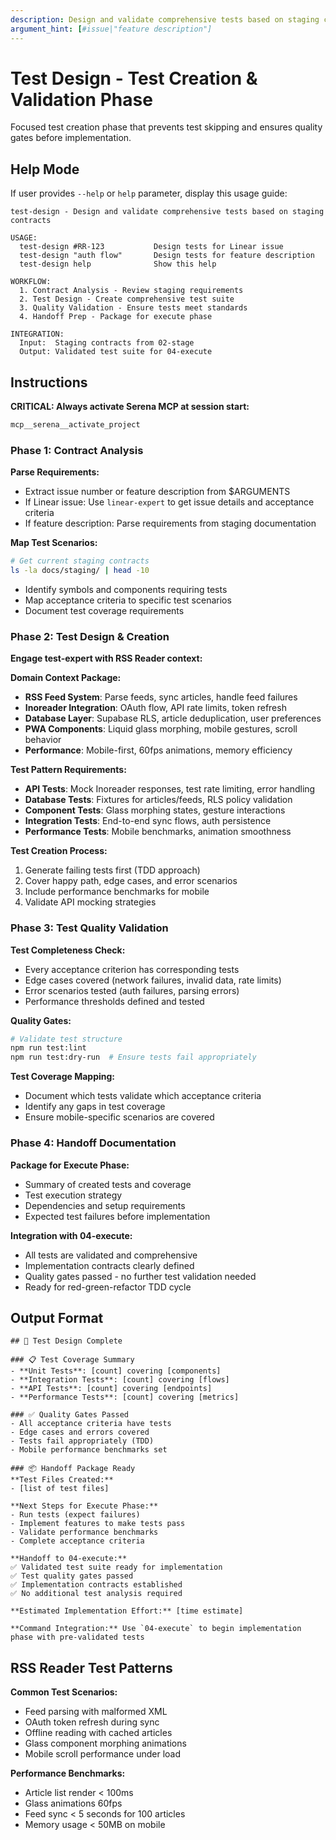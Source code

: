 ```yaml
---
description: Design and validate comprehensive tests based on staging contracts
argument_hint: [#issue|"feature description"]
---
```


# Test Design - Test Creation & Validation Phase

Focused test creation phase that prevents test skipping and ensures quality gates before implementation.

## Help Mode
If user provides `--help` or `help` parameter, display this usage guide:

```
test-design - Design and validate comprehensive tests based on staging contracts

USAGE:
  test-design #RR-123           Design tests for Linear issue
  test-design "auth flow"       Design tests for feature description
  test-design help              Show this help

WORKFLOW:
  1. Contract Analysis - Review staging requirements
  2. Test Design - Create comprehensive test suite
  3. Quality Validation - Ensure tests meet standards
  4. Handoff Prep - Package for execute phase

INTEGRATION:
  Input:  Staging contracts from 02-stage
  Output: Validated test suite for 04-execute
```

## Instructions

**CRITICAL: Always activate Serena MCP at session start:**
```bash
mcp__serena__activate_project
```

### Phase 1: Contract Analysis

**Parse Requirements:**
- Extract issue number or feature description from $ARGUMENTS
- If Linear issue: Use `linear-expert` to get issue details and acceptance criteria
- If feature description: Parse requirements from staging documentation

**Map Test Scenarios:**
```bash
# Get current staging contracts
ls -la docs/staging/ | head -10
```
- Identify symbols and components requiring tests
- Map acceptance criteria to specific test scenarios
- Document test coverage requirements

### Phase 2: Test Design & Creation

**Engage test-expert with RSS Reader context:**

**Domain Context Package:**
- **RSS Feed System**: Parse feeds, sync articles, handle feed failures
- **Inoreader Integration**: OAuth flow, API rate limits, token refresh
- **Database Layer**: Supabase RLS, article deduplication, user preferences
- **PWA Components**: Liquid glass morphing, mobile gestures, scroll behavior
- **Performance**: Mobile-first, 60fps animations, memory efficiency

**Test Pattern Requirements:**
- **API Tests**: Mock Inoreader responses, test rate limiting, error handling
- **Database Tests**: Fixtures for articles/feeds, RLS policy validation
- **Component Tests**: Glass morphing states, gesture interactions
- **Integration Tests**: End-to-end sync flows, auth persistence
- **Performance Tests**: Mobile benchmarks, animation smoothness

**Test Creation Process:**
1. Generate failing tests first (TDD approach)
2. Cover happy path, edge cases, and error scenarios
3. Include performance benchmarks for mobile
4. Validate API mocking strategies

### Phase 3: Test Quality Validation

**Test Completeness Check:**
- Every acceptance criterion has corresponding tests
- Edge cases covered (network failures, invalid data, rate limits)
- Error scenarios tested (auth failures, parsing errors)
- Performance thresholds defined and tested

**Quality Gates:**
```bash
# Validate test structure
npm run test:lint
npm run test:dry-run  # Ensure tests fail appropriately
```

**Test Coverage Mapping:**
- Document which tests validate which acceptance criteria
- Identify any gaps in test coverage
- Ensure mobile-specific scenarios are covered

### Phase 4: Handoff Documentation

**Package for Execute Phase:**
- Summary of created tests and coverage
- Test execution strategy
- Dependencies and setup requirements
- Expected test failures before implementation

**Integration with 04-execute:**
- All tests are validated and comprehensive
- Implementation contracts clearly defined
- Quality gates passed - no further test validation needed
- Ready for red-green-refactor TDD cycle

## Output Format

```
## 🧪 Test Design Complete

### 📋 Test Coverage Summary
- **Unit Tests**: [count] covering [components]
- **Integration Tests**: [count] covering [flows]
- **API Tests**: [count] covering [endpoints]
- **Performance Tests**: [count] covering [metrics]

### ✅ Quality Gates Passed
- All acceptance criteria have tests
- Edge cases and errors covered
- Tests fail appropriately (TDD)
- Mobile performance benchmarks set

### 📦 Handoff Package Ready
**Test Files Created:**
- [list of test files]

**Next Steps for Execute Phase:**
- Run tests (expect failures)
- Implement features to make tests pass
- Validate performance benchmarks
- Complete acceptance criteria

**Handoff to 04-execute:**
✅ Validated test suite ready for implementation
✅ Test quality gates passed
✅ Implementation contracts established
✅ No additional test analysis required

**Estimated Implementation Effort:** [time estimate]

**Command Integration:** Use `04-execute` to begin implementation phase with pre-validated tests
```

## RSS Reader Test Patterns

**Common Test Scenarios:**
- Feed parsing with malformed XML
- OAuth token refresh during sync
- Offline reading with cached articles
- Glass component morphing animations
- Mobile scroll performance under load

**Performance Benchmarks:**
- Article list render < 100ms
- Glass animations 60fps
- Feed sync < 5 seconds for 100 articles
- Memory usage < 50MB on mobile